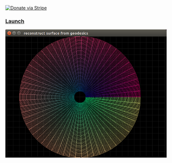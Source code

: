 [![Donate via Stripe](https://img.shields.io/badge/Donate-Stripe-green.svg)](https://buy.stripe.com/00gbJZ0OdcNs9zi288)<br>

### [Launch](https://thenumbernine.github.io/glapp/?dir=surface-from-connection&file=run.lua)

[![](docs/polar-correct.png)](https://thenumbernine.github.io/glapp/?dir=surface-from-connection&file=run.lua)
